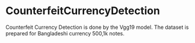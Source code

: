 # CounterfeitCurrencyDetection
Counterfeit Currency Detection is done by the Vgg19 model. The dataset is prepared for Bangladeshi currency 500,1k notes.
